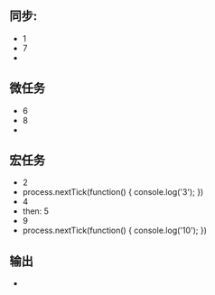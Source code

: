## 同步:
- 1
- 7
- 

## 微任务
- 6
- 8
- 

## 宏任务
- 2
- process.nextTick(function() {
        console.log('3');
    })
- 4
- then: 5
- 9
- process.nextTick(function() {
        console.log('10');
    })

## 输出
- 